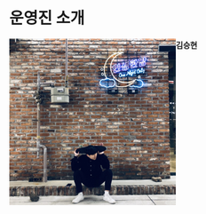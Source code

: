 # 운영진 소개





<div>
	<a href=".\WHOTHAT\KimSeungHyun.md"  target = "_blank">
		<img src=".\IMAGE\KimSeungHyun.jpg" align="left" width="300" />
	</a>
</div>















####                                                         

####                                                                    김승현

